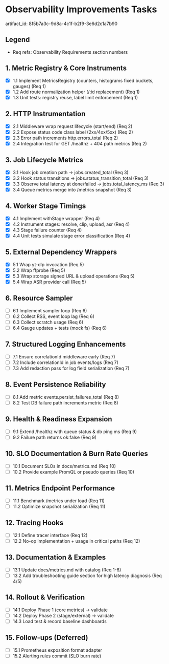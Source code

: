 # Observability Improvements Tasks

artifact_id: 8f5b7a3c-9d8a-4c1f-b2f9-3e6d2c1a7b90

## Legend

-   Req refs: Observability Requirements section numbers

## 1. Metric Registry & Core Instruments

-   [x] 1.1 Implement MetricsRegistry (counters, histograms fixed buckets, gauges) (Req 1)
-   [x] 1.2 Add route normalization helper (/:id replacement) (Req 1)
-   [x] 1.3 Unit tests: registry reuse, label limit enforcement (Req 1)

## 2. HTTP Instrumentation

-   [x] 2.1 Middleware wrap request lifecycle (start/end) (Req 2)
-   [x] 2.2 Expose status code class label (2xx/4xx/5xx) (Req 2)
-   [x] 2.3 Error path increments http.errors_total (Req 2)
-   [x] 2.4 Integration test for GET /healthz + 404 path metrics (Req 2)

## 3. Job Lifecycle Metrics

-   [x] 3.1 Hook job creation path -> jobs.created_total (Req 3)
-   [x] 3.2 Hook status transitions -> jobs.status_transition_total (Req 3)
-   [x] 3.3 Observe total latency at done/failed -> jobs.total_latency_ms (Req 3)
-   [x] 3.4 Queue metrics merge into /metrics snapshot (Req 3)

## 4. Worker Stage Timings

-   [x] 4.1 Implement withStage wrapper (Req 4)
-   [x] 4.2 Instrument stages: resolve, clip, upload, asr (Req 4)
-   [x] 4.3 Stage failure counter (Req 4)
-   [x] 4.4 Unit tests simulate stage error classification (Req 4)

## 5. External Dependency Wrappers

-   [x] 5.1 Wrap yt-dlp invocation (Req 5)
-   [x] 5.2 Wrap ffprobe (Req 5)
-   [x] 5.3 Wrap storage signed URL & upload operations (Req 5)
-   [x] 5.4 Wrap ASR provider call (Req 5)

## 6. Resource Sampler

-   [ ] 6.1 Implement sampler loop (Req 6)
-   [ ] 6.2 Collect RSS, event loop lag (Req 6)
-   [ ] 6.3 Collect scratch usage (Req 6)
-   [ ] 6.4 Gauge updates + tests (mock fs) (Req 6)

## 7. Structured Logging Enhancements

-   [ ] 7.1 Ensure correlationId middleware early (Req 7)
-   [ ] 7.2 Include correlationId in job events/logs (Req 7)
-   [ ] 7.3 Add redaction pass for log field serialization (Req 7)

## 8. Event Persistence Reliability

-   [ ] 8.1 Add metric events.persist_failures_total (Req 8)
-   [ ] 8.2 Test DB failure path increments metric (Req 8)

## 9. Health & Readiness Expansion

-   [ ] 9.1 Extend /healthz with queue status & db ping ms (Req 9)
-   [ ] 9.2 Failure path returns ok:false (Req 9)

## 10. SLO Documentation & Burn Rate Queries

-   [ ] 10.1 Document SLOs in docs/metrics.md (Req 10)
-   [ ] 10.2 Provide example PromQL or pseudo queries (Req 10)

## 11. Metrics Endpoint Performance

-   [ ] 11.1 Benchmark /metrics under load (Req 11)
-   [ ] 11.2 Optimize snapshot serialization (Req 11)

## 12. Tracing Hooks

-   [ ] 12.1 Define tracer interface (Req 12)
-   [ ] 12.2 No-op implementation + usage in critical paths (Req 12)

## 13. Documentation & Examples

-   [ ] 13.1 Update docs/metrics.md with catalog (Req 1-6)
-   [ ] 13.2 Add troubleshooting guide section for high latency diagnosis (Req 4/5)

## 14. Rollout & Verification

-   [ ] 14.1 Deploy Phase 1 (core metrics) -> validate
-   [ ] 14.2 Deploy Phase 2 (stage/external) -> validate
-   [ ] 14.3 Load test & record baseline dashboards

## 15. Follow-ups (Deferred)

-   [ ] 15.1 Prometheus exposition format adapter
-   [ ] 15.2 Alerting rules commit (SLO burn rate)
